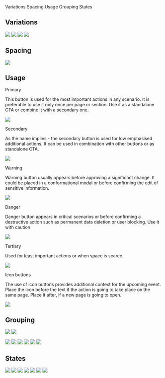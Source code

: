 <div>
    <AnchorLink to="variations" offset={210}>
        Variations
    </AnchorLink>
    <AnchorLink to="spacing" offset={210}>
        Spacing
    </AnchorLink>
    <AnchorLink to="usage" offset={210}>
        Usage
    </AnchorLink>
    <AnchorLink to="grouping" offset={210}>
        Grouping
    </AnchorLink>
    <AnchorLink to="states" offset={210}>
        States
    </AnchorLink>
</div>

<Anchor idToScrollTo="variations"><h2>Variations</h2></Anchor>
<Row >
    <Column cols={12}>
        <img src="../_img/buttons--1.png" />
    </Column> 
</Row>
<Row >
    <Column cols={12}>
        <img src="../_img/buttons--2.png" />
    </Column> 
</Row>
<Row >
    <Column cols={12}>
        <img src="../_img/buttons--3.png" />
    </Column> 
</Row>
<Row >
    <Column cols={12}>
        <img src="../_img/buttons--4.png" />
    </Column> 
</Row>

<Anchor idToScrollTo="spacing"><h2>Spacing</h2></Anchor>
<Row >
    <Column cols={12}>
        <img src="../_img/buttons--5.png" />
    </Column> 
</Row>

<Anchor idToScrollTo="usage"><h2>Usage</h2></Anchor>
<Row className="pt-8">
    <Column cols={4} className="pt-4">
    <p className='label'>Primary</p>
    <p>This button is used for the most important actions in any scenario. It is preferable to use it only once per page or section. Use it as a standalone CTA or combine it with a secondary one.</p>
    </Column> 
    <Column cols={8}>
        <img src="../_img/buttons--6.png" />
    </Column> 
</Row>

<Row className="pt-8">
    <Column cols={4} className="pt-4">
    <p className='label'>Secondary</p>
    <p>As the name implies - the secondary button is used for low emphasised additional actions. It can be used in combination with other buttons or as standalone CTA.</p>
    </Column> 
    <Column cols={8}>
        <img src="../_img/buttons--7.png" />
    </Column> 
</Row>

<Row className="pt-8">
    <Column cols={4} className="pt-4">
    <p className='label'>Warning</p>
    <p>Warning button usually appears before approving a significant change. It could be placed in a conformational modal or before confirming the edit of sensitive information.</p>
    </Column> 
    <Column cols={8}>
        <img src="../_img/buttons--8.png" />
    </Column> 
</Row>

<Row className="pt-8">
    <Column cols={4} className="pt-4">
    <p className='label'>Danger</p>
    <p>Danger button appears in critical scenarios or before confirming a destructive action such as permanent data deletion or user blocking. Use it with caution </p>
    </Column> 
    <Column cols={8}>
        <img src="../_img/buttons--9.png" />
    </Column> 
</Row>

<Row className="pt-8">
    <Column cols={4} className="pt-4">
    <p className='label'>Tertiary</p>
    <p>Used for least important actions or when space is scarce.</p>
    </Column> 
    <Column cols={8}>
        <img src="../_img/buttons--10.png" />
    </Column> 
</Row>

<Row className="pt-8">
    <Column cols={4} className="pt-4">
    <p className='label'>Icon buttons</p>
    <p>The use of icon buttons provides additional context for the upcoming event. Place the icon before the text if the action is going to take place on the same page. Place it after, if a new page is going to open.</p>
    </Column> 
    <Column cols={8}>
        <img src="../_img/buttons--11.png" />
    </Column> 
</Row>

<Anchor idToScrollTo="grouping"><h2>Grouping</h2></Anchor>
<Row >
    <Column cols={6}>
        <img src="../_img/buttons--12.png" />
    </Column> 
    <Column cols={6}>
        <img src="../_img/buttons--13.png" />
    </Column> 
</Row>

<Row >
    <Column cols={6}>
        <img src="../_img/buttons--14.png" />
    </Column> 
    <Column cols={6}>
        <img src="../_img/buttons--15.png" />
    </Column> 
</Row>

<Row >
    <Column cols={6}>
        <img src="../_img/buttons--16.png" />
    </Column> 
    <Column cols={6}>
        <img src="../_img/buttons--17.png" />
    </Column> 
</Row>

<Row >
    <Column cols={6}>
        <img src="../_img/buttons--18.png" />
    </Column> 
    <Column cols={6}>
        <img src="../_img/buttons--19.png" />
    </Column> 
</Row>

<Anchor idToScrollTo="states"><h2>States</h2></Anchor>
<Row >
    <Column cols={12}>
        <img src="../_img/buttons--20.png" />
    </Column> 
</Row>
<Row >
    <Column cols={12}>
        <img src="../_img/buttons--21.png" />
    </Column> 
</Row>
<Row >
    <Column cols={12}>
        <img src="../_img/buttons--22.png" />
    </Column> 
</Row>
<Row >
    <Column cols={12}>
        <img src="../_img/buttons--23.png" />
    </Column> 
</Row>
<Row >
    <Column cols={12}>
        <img src="../_img/buttons--24.png" />
    </Column> 
</Row>
<Row >
    <Column cols={12}>
        <img src="../_img/buttons--25.png" />
    </Column> 
</Row>
<Row >
    <Column cols={12}>
        <img src="../_img/buttons--26.png" />
    </Column> 
</Row>
